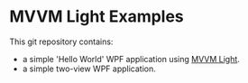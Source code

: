 #  MVVM Light Examples

This git repository contains:

*  a simple 'Hello World' WPF application using [MVVM Light](http://mvvmlight.codeplex.com/).
*  a simple two-view WPF application.


